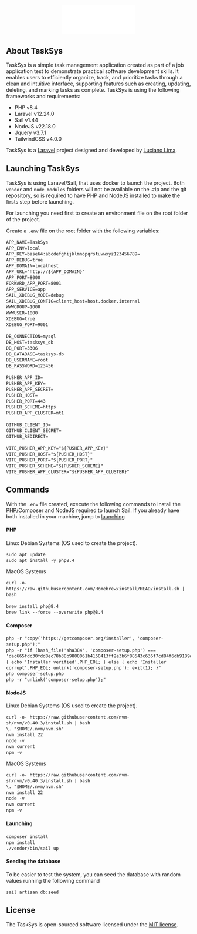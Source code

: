 <p align="center"><a href="https://github.com/lucianolima00" target="_blank"><img src="public/LIMA_Logo.png" width="200" alt="Lima Logo"></a></p>

## About TaskSys

TaskSys is a simple task management application created as part of a job application test to demonstrate practical software development skills. It enables users to efficiently organize, track, and prioritize tasks through a clean and intuitive interface, supporting features such as creating, updating, deleting, and marking tasks as complete. TaskSys is using the following frameworks and requirements:

- PHP v8.4
- Laravel v12.24.0
- Sail v1.44
- NodeJS v22.18.0
- Jquery v3.7.1
- TailwindCSS v4.0.0

TaskSys is a [Laravel](https://laravel.com) project designed and developed by [Luciano Lima](https://github.com/lucianolima00).

## Launching TaskSys

TaskSys is using Laravel/Sail, that uses docker to launch the project. Both `vendor` and `node_modules` folders will not be available on the .zip and the git repository, so is required to have PHP and NodeJS installed to make the firsts step before launching. 

For launching you need first to create an environment file on the root folder of the project.

Create a `.env` file on the root folder with the following variables:
```dotenv
APP_NAME=TaskSys
APP_ENV=local
APP_KEY=base64:abcdefghijklmnopqrstuvwxyz123456789=
APP_DEBUG=true
APP_DOMAIN=localhost
APP_URL="http://${APP_DOMAIN}"
APP_PORT=8000
FORWARD_APP_PORT=8001
APP_SERVICE=app
SAIL_XDEBUG_MODE=debug
SAIL_XDEBUG_CONFIG=client_host=host.docker.internal
WWWGROUP=1000
WWWUSER=1000
XDEBUG=true
XDEBUG_PORT=9001

DB_CONNECTION=mysql
DB_HOST=tasksys_db
DB_PORT=3306
DB_DATABASE=tasksys-db
DB_USERNAME=root
DB_PASSWORD=123456

PUSHER_APP_ID=
PUSHER_APP_KEY=
PUSHER_APP_SECRET=
PUSHER_HOST=
PUSHER_PORT=443
PUSHER_SCHEME=https
PUSHER_APP_CLUSTER=mt1

GITHUB_CLIENT_ID=
GITHUB_CLIENT_SECRET=
GITHUB_REDIRECT=

VITE_PUSHER_APP_KEY="${PUSHER_APP_KEY}"
VITE_PUSHER_HOST="${PUSHER_HOST}"
VITE_PUSHER_PORT="${PUSHER_PORT}"
VITE_PUSHER_SCHEME="${PUSHER_SCHEME}"
VITE_PUSHER_APP_CLUSTER="${PUSHER_APP_CLUSTER}"
```

## Commands

With the `.env` file created, execute the following commands to install the PHP/Composer and NodeJS required to launch Sail. If you already have both installed in your machine, jump to [launching](#launching)

#### PHP
Linux Debian Systems (OS used to create the project).
```shell
sudo apt update
sudo apt install -y php8.4
```
MacOS Systems
```shell
curl -o- https://raw.githubusercontent.com/Homebrew/install/HEAD/install.sh | bash

brew install php@8.4
brew link --force --overwrite php@8.4
```

#### Composer
```shell
php -r "copy('https://getcomposer.org/installer', 'composer-setup.php');"
php -r "if (hash_file('sha384', 'composer-setup.php') === 'dac665fdc30fdd8ec78b38b9800061b4150413ff2e3b6f88543c636f7cd84f6db9189d43a81e5503cda447da73c7e5b6') { echo 'Installer verified'.PHP_EOL; } else { echo 'Installer corrupt'.PHP_EOL; unlink('composer-setup.php'); exit(1); }"
php composer-setup.php
php -r "unlink('composer-setup.php');"
```

#### NodeJS
Linux Debian Systems (OS used to create the project).
```shell
curl -o- https://raw.githubusercontent.com/nvm-sh/nvm/v0.40.3/install.sh | bash
\. "$HOME/.nvm/nvm.sh"
nvm install 22
node -v
nvm current
npm -v
```
MacOS Systems
```shell
curl -o- https://raw.githubusercontent.com/nvm-sh/nvm/v0.40.3/install.sh | bash
\. "$HOME/.nvm/nvm.sh"
nvm install 22
node -v
nvm current
npm -v
```
#### Launching
```shell
composer install
npm install
./vendor/bin/sail up
```

#### Seeding the database
To be easier to test the system, you can seed the database with random values running the following command
```shell
sail artisan db:seed
```

## License

The TaskSys is open-sourced software licensed under the [MIT license](https://opensource.org/licenses/MIT).
